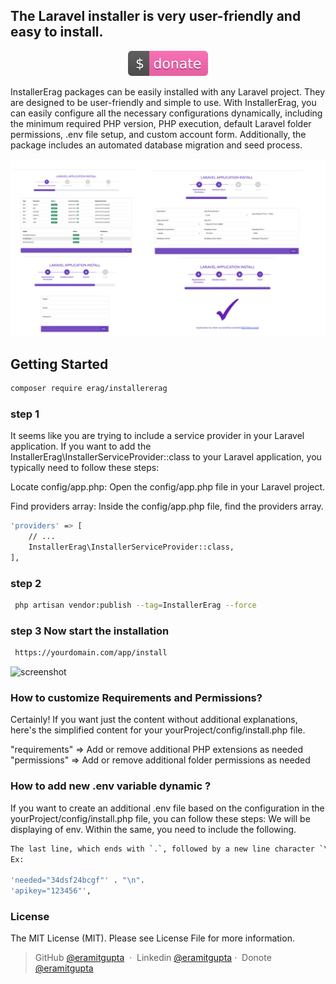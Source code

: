 
## The Laravel installer is very user-friendly and easy to install.

<p align="center">
  <a href="https://paypal.me/teamdevgeek">
    <img src="https://github.com/eramitgupta/server-commands/blob/main/%24-donate-ff69b4.svg">
  </a>
</p>


InstallerErag packages can be easily installed with any Laravel project. They are designed to be user-friendly and simple to use. With InstallerErag, you can easily configure all the necessary configurations dynamically, including the minimum required PHP version, PHP execution, default Laravel folder permissions, .env file setup, and custom account form. Additionally, the package includes an automated database migration and seed process.

![screenshot](https://raw.githubusercontent.com/eramitgupta/files/main/Laravel-InstallerErag.jpg)

## Getting Started

```bash
composer require erag/installererag
```

### step 1

It seems like you are trying to include a service provider in your Laravel application. If you want to add the InstallerErag\InstallerServiceProvider::class to your Laravel application, you typically need to follow these steps:

Locate config/app.php:
Open the config/app.php file in your Laravel project.

Find providers array:
Inside the config/app.php file, find the providers array.

```bash
'providers' => [
    // ...
    InstallerErag\InstallerServiceProvider::class,
],
```

### step 2

```bash
 php artisan vendor:publish --tag=InstallerErag --force
```

### step 3 Now start the installation

```bash
 https://yourdomain.com/app/install
```

![screenshot](https://raw.githubusercontent.com/eramitgupta/files/main/InstallerErag.gif)

### How to customize Requirements and Permissions?

Certainly! If you want just the content without additional explanations, here's the simplified content for your yourProject/config/install.php file.

"requirements" => Add or remove additional PHP extensions as needed <br>
"permissions" => Add or remove additional folder permissions as needed

### How to add new .env variable dynamic ?
If you want to create an additional .env file based on the configuration in the yourProject/config/install.php file, you can follow these steps:
We will be displaying of env. Within the same, you need to include the following.<br>

```bash
The last line, which ends with `.`, followed by a new line character `\n`, will not persist.
Ex:

'needed="34dsf24bcgf"' . "\n".
'apikey="123456"',
```



### License

The MIT License (MIT). Please see License File for more information.

> GitHub [@eramitgupta](https://github.com/eramitgupta) &nbsp;&middot;&nbsp;
> Linkedin [@eramitgupta](https://www.linkedin.com/in/eramitgupta/)&nbsp;&middot;&nbsp;
> Donote [@eramitgupta](https://paypal.me/teamdevgeek/)

